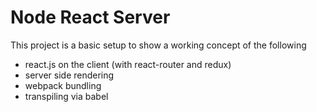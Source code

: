 # Node React Server
This project is a basic setup to show a working concept of the following
 - react.js on the client (with react-router and redux)
 - server side rendering
 - webpack bundling
 - transpiling via babel
